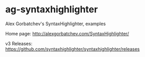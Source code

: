 # ag-syntaxhighlighter
Alex Gorbatchev's SyntaxHighlighter, examples

Home page: http://alexgorbatchev.com/SyntaxHighlighter/

v3 Releases: https://github.com/syntaxhighlighter/syntaxhighlighter/releases
